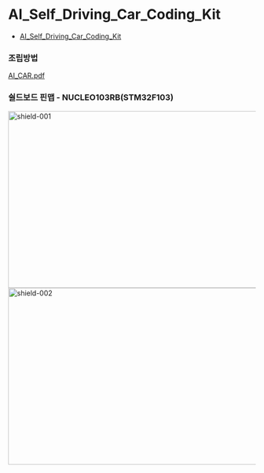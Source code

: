 # AI_Self_Driving_Car_Coding_Kit 
- [AI_Self_Driving_Car_Coding_Kit](https://www.kocolabs.co.kr/product/detail.html?product_no=125&cate_no=64&display_group=1)

### 조립방법
[AI_CAR.pdf](https://github.com/user-attachments/files/22317684/AI_CAR.pdf)

### 쉴드보드 핀맵 - NUCLEO103RB(STM32F103)
<img width="583" height="360" alt="shield-001" src="https://github.com/user-attachments/assets/ec8ca6b1-5ed6-4811-b3d9-e735e3ddb7fd" />
<img width="583" height="360" alt="shield-002" src="https://github.com/user-attachments/assets/aeb50cd4-19d2-4e73-aff3-e73598c6cc8e" />
<br>


